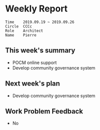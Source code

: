 # Weekly Report 

```
Time	2019.09.19 ~ 2019.09.26
Circle	CCCc
Role	Architect
Name	Pierre
```
## This week's summary

- POCM online support
- Develop community governance system

## Next week's plan

- Develop community governance system

## Work Problem Feedback

- No

